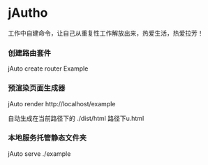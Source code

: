# jAutho
工作中自建命令，让自己从重复性工作解放出来，热爱生活，热爱拉芳！

### 创建路由套件
jAuto create router Example

### 预渲染页面生成器
jAuto render http://localhost/example

自动生成在当前路径下的 ./dist/html 路径下u.html

### 本地服务托管静态文件夹

jAuto serve ./example
